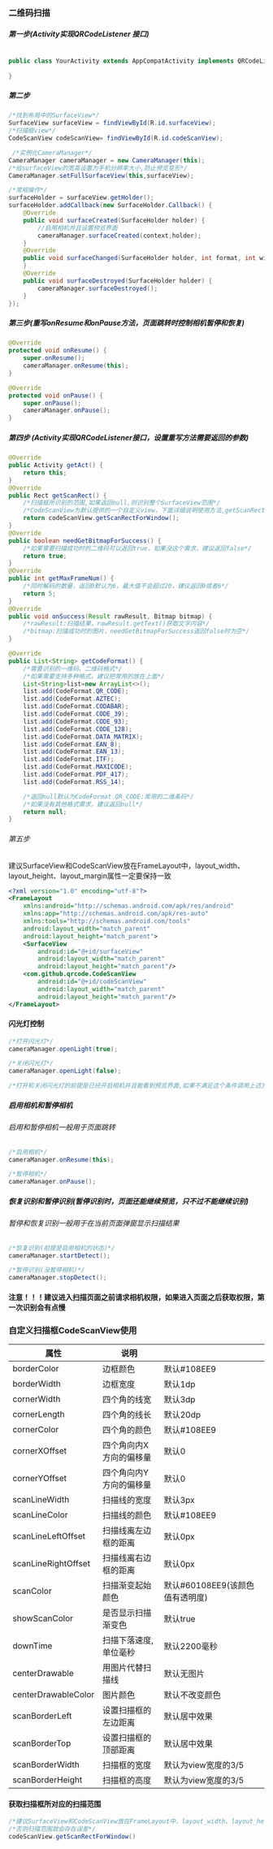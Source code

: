 ### 二维码扫描
##### 第一步(Activity实现QRCodeListener 接口)
```java

public class YourActivity extends AppCompatActivity implements QRCodeListener {
	
}
```
##### 第二步
```java
/*找到布局中的SurfaceView*/
SurfaceView surfaceView = findViewById(R.id.surfaceView);
/*扫描框view*/
CodeScanView codeScanView= findViewById(R.id.codeScanView);

 /*实例化CameraManager*/
CameraManager cameraManager = new CameraManager(this);
/*给surfaceView的宽高设置为手机分辨率大小,防止预览变形*/
CameraManager.setFullSurfaceView(this,surfaceView);

/*常规操作*/
surfaceHolder = surfaceView.getHolder();
surfaceHolder.addCallback(new SurfaceHolder.Callback() {
    @Override
    public void surfaceCreated(SurfaceHolder holder) {
	    //启用相机并且设置预览界面
        cameraManager.surfaceCreated(context,holder);
    }
    @Override
    public void surfaceChanged(SurfaceHolder holder, int format, int width, int height) {
    }
    @Override
    public void surfaceDestroyed(SurfaceHolder holder) {
        cameraManager.surfaceDestroyed();
    }
});
```

##### 第三步(重写onResume和onPause方法，页面跳转时控制相机暂停和恢复)
```java
@Override
protected void onResume() {
    super.onResume();
    cameraManager.onResume(this);
}

@Override
protected void onPause() {
    super.onPause();
    cameraManager.onPause();
}


```


##### 第四步 (Activity实现QRCodeListener接口，设置重写方法需要返回的参数)
```java
@Override
public Activity getAct() {
    return this;
}
@Override
public Rect getScanRect() {
    /*扫描框所识别的范围,如果返回null,则识别整个SurfaceView范围*/
    /*CodeScanView为默认提供的一个自定义view，下面详细说明使用方法,getScanRectForWindow获取扫描范围*/
    return codeScanView.getScanRectForWindow();
}
@Override
public boolean needGetBitmapForSuccess() {
    /*如果需要扫描成功时的二维码可以返回true，如果没这个需求，建议返回false*/
    return true;
}
@Override
public int getMaxFrameNum() {
    /*同时解码的数量，返回0默认为6，最大值不会超过20，建议返回0或者6*/
    return 5;
}
@Override
public void onSuccess(Result rawResult, Bitmap bitmap) {
    /*rawResult:扫描结果，rawResult.getText()获取文字内容*/
    /*bitmap:扫描成功时的图片，needGetBitmapForSuccess返回false时为空*/
}

@Override
public List<String> getCodeFormat() {
    /*需要识别的一维码、二维码格式*/
    /*如果需要支持多种格式，建议把常用的放在上面*/
    List<String>list=new ArrayList<>();
    list.add(CodeFormat.QR_CODE);
    list.add(CodeFormat.AZTEC);
    list.add(CodeFormat.CODABAR);
    list.add(CodeFormat.CODE_39);
    list.add(CodeFormat.CODE_93);
    list.add(CodeFormat.CODE_128);
    list.add(CodeFormat.DATA_MATRIX);
    list.add(CodeFormat.EAN_8);
    list.add(CodeFormat.EAN_13);
    list.add(CodeFormat.ITF);
    list.add(CodeFormat.MAXICODE);
    list.add(CodeFormat.PDF_417);
    list.add(CodeFormat.RSS_14);

    /*返回null默认为CodeFormat.QR_CODE:常用的二维条码*/
    /*如果没有其他格式需求，建议返回null*/
    return null;
}


```
###### 第五步
建议SurfaceView和CodeScanView放在FrameLayout中，layout_width、layout_height、layout_margin属性一定要保持一致
```xml
<?xml version="1.0" encoding="utf-8"?>
<FrameLayout
    xmlns:android="http://schemas.android.com/apk/res/android"
    xmlns:app="http://schemas.android.com/apk/res-auto"
    xmlns:tools="http://schemas.android.com/tools"
    android:layout_width="match_parent"
    android:layout_height="match_parent">
    <SurfaceView
        android:id="@+id/surfaceView"
        android:layout_width="match_parent"
        android:layout_height="match_parent"/>
    <com.github.qrcode.CodeScanView
        android:id="@+id/codeScanView"
        android:layout_width="match_parent"
        android:layout_height="match_parent"/>
</FrameLayout>

```

#### 闪光灯控制
```java
/*打开闪光灯*/
cameraManager.openLight(true);

/*关闭闪光灯*/
cameraManager.openLight(false);

/*打开和关闭闪光灯的前提是已经开启相机并且能看到预览界面,如果不满足这个条件调用上述方法没效果*/
```

##### 启用相机和暂停相机
###### 启用和暂停相机一般用于页面跳转
```java
/*启用相机*/
cameraManager.onResume(this);

/*暂停相机*/
cameraManager.onPause();
```
##### 恢复识别和暂停识别(暂停识别时，页面还能继续预览，只不过不能继续识别)
###### 暂停和恢复识别一般用于在当前页面弹窗显示扫描结果
```java
/*恢复识别(前提是启用相机的状态)*/
cameraManager.startDetect();

/*暂停识别(没暂停相机)*/
cameraManager.stopDetect();
```

#### 注意！！！建议进入扫描页面之前请求相机权限，如果进入页面之后获取权限，第一次识别会有点慢


### 自定义扫描框CodeScanView使用
| 属性                | 说明                    |                                 |
|---------------------|-------------------------|---------------------------------|
| borderColor         | 边框颜色                | 默认#108EE9                     |
| borderWidth         | 边框宽度                | 默认1dp                         |
| cornerWidth         | 四个角的线宽            | 默认3dp                         |
| cornerLength        | 四个角的线长            | 默认20dp                        |
| cornerColor         | 四个角的颜色            | 默认#108EE9                     |
| cornerXOffset       | 四个角向内X方向的偏移量 | 默认0                           |
| cornerYOffset       | 四个角向内Y方向的偏移量 | 默认0                           |
| scanLineWidth       | 扫描线的宽度            | 默认3px                         |
| scanLineColor       | 扫描线的颜色            | 默认#108EE9                     |
| scanLineLeftOffset  | 扫描线离左边框的距离    | 默认0px                         |
| scanLineRightOffset | 扫描线离右边框的距离    | 默认0px                         |
| scanColor           | 扫描渐变起始颜色        | 默认#60108EE9(该颜色值有透明度) |
| showScanColor       | 是否显示扫描渐变色      | 默认true                        |
| downTime            | 扫描下落速度,单位毫秒   | 默认2200毫秒                    |
| centerDrawable      | 用图片代替扫描线        | 默认无图片                      |
| centerDrawableColor | 图片颜色                | 默认不改变颜色                  |
| scanBorderLeft      | 设置扫描框的左边距离    | 默认居中效果                    |
| scanBorderTop       | 设置扫描框的顶部距离    | 默认居中效果                    |
| scanBorderWidth     | 扫描框的宽度            | 默认为view宽度的3/5             |
| scanBorderHeight    | 扫描框的高度            | 默认为view宽度的3/5             |

#### 获取扫描框所对应的扫描范围
```java
/*建议SurfaceView和CodeScanView放在FrameLayout中，layout_width、layout_height、layout_margin属性一定要保持一致*/
/*否则扫描范围就会存在误差*/
codeScanView.getScanRectForWindow()
```
